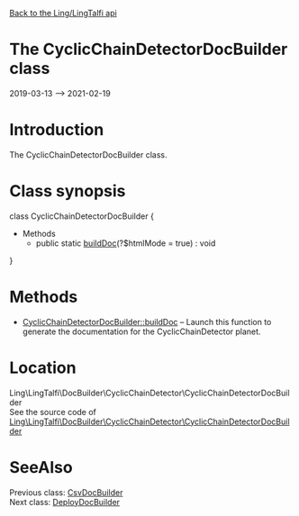 [Back to the Ling/LingTalfi api](https://github.com/lingtalfi/LingTalfi/blob/master/doc/api/Ling/LingTalfi.md)



The CyclicChainDetectorDocBuilder class
================
2019-03-13 --> 2021-02-19






Introduction
============

The CyclicChainDetectorDocBuilder class.



Class synopsis
==============


class <span class="pl-k">CyclicChainDetectorDocBuilder</span>  {

- Methods
    - public static [buildDoc](https://github.com/lingtalfi/LingTalfi/blob/master/doc/api/Ling/LingTalfi/DocBuilder/CyclicChainDetector/CyclicChainDetectorDocBuilder/buildDoc.md)(?$htmlMode = true) : void

}






Methods
==============

- [CyclicChainDetectorDocBuilder::buildDoc](https://github.com/lingtalfi/LingTalfi/blob/master/doc/api/Ling/LingTalfi/DocBuilder/CyclicChainDetector/CyclicChainDetectorDocBuilder/buildDoc.md) &ndash; Launch this function to generate the documentation for the CyclicChainDetector planet.





Location
=============
Ling\LingTalfi\DocBuilder\CyclicChainDetector\CyclicChainDetectorDocBuilder<br>
See the source code of [Ling\LingTalfi\DocBuilder\CyclicChainDetector\CyclicChainDetectorDocBuilder](https://github.com/lingtalfi/LingTalfi/blob/master/DocBuilder/CyclicChainDetector/CyclicChainDetectorDocBuilder.php)



SeeAlso
==============
Previous class: [CsvDocBuilder](https://github.com/lingtalfi/LingTalfi/blob/master/doc/api/Ling/LingTalfi/DocBuilder/Csv/CsvDocBuilder.md)<br>Next class: [DeployDocBuilder](https://github.com/lingtalfi/LingTalfi/blob/master/doc/api/Ling/LingTalfi/DocBuilder/Deploy/DeployDocBuilder.md)<br>
